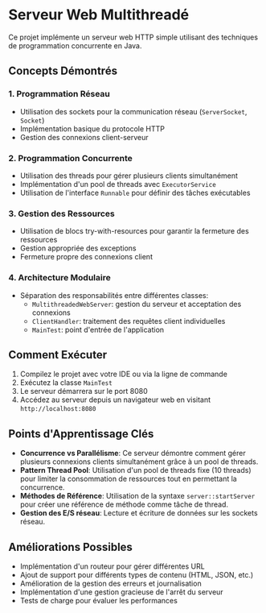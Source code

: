 # Serveur Web Multithreadé

Ce projet implémente un serveur web HTTP simple utilisant des techniques de programmation concurrente en Java.

## Concepts Démontrés

### 1. Programmation Réseau
- Utilisation des sockets pour la communication réseau (`ServerSocket`, `Socket`)
- Implémentation basique du protocole HTTP
- Gestion des connexions client-serveur

### 2. Programmation Concurrente
- Utilisation des threads pour gérer plusieurs clients simultanément
- Implémentation d'un pool de threads avec `ExecutorService`
- Utilisation de l'interface `Runnable` pour définir des tâches exécutables

### 3. Gestion des Ressources
- Utilisation de blocs try-with-resources pour garantir la fermeture des ressources
- Gestion appropriée des exceptions
- Fermeture propre des connexions client

### 4. Architecture Modulaire
- Séparation des responsabilités entre différentes classes:
  - `MultithreadedWebServer`: gestion du serveur et acceptation des connexions
  - `ClientHandler`: traitement des requêtes client individuelles
  - `MainTest`: point d'entrée de l'application

## Comment Exécuter

1. Compilez le projet avec votre IDE ou via la ligne de commande
2. Exécutez la classe `MainTest`
3. Le serveur démarrera sur le port 8080
4. Accédez au serveur depuis un navigateur web en visitant `http://localhost:8080`

## Points d'Apprentissage Clés

- **Concurrence vs Parallélisme**: Ce serveur démontre comment gérer plusieurs connexions clients simultanément grâce à un pool de threads.
- **Pattern Thread Pool**: Utilisation d'un pool de threads fixe (10 threads) pour limiter la consommation de ressources tout en permettant la concurrence.
- **Méthodes de Référence**: Utilisation de la syntaxe `server::startServer` pour créer une référence de méthode comme tâche de thread.
- **Gestion des E/S réseau**: Lecture et écriture de données sur les sockets réseau.

## Améliorations Possibles

- Implémentation d'un routeur pour gérer différentes URL
- Ajout de support pour différents types de contenu (HTML, JSON, etc.)
- Amélioration de la gestion des erreurs et journalisation
- Implémentation d'une gestion gracieuse de l'arrêt du serveur
- Tests de charge pour évaluer les performances